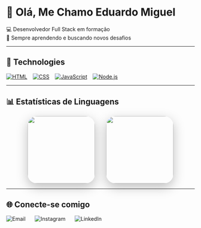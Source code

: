 # 👋 Olá, Me Chamo Eduardo Miguel  


💻 Desenvolvedor Full Stack em formação  
🎯 Sempre aprendendo e buscando novos desafios  

---

## 🚀 Technologies

<p style="display: flex; gap: 15px; flex-wrap: wrap;">

  <!-- HTML -->
  <a href="https://developer.mozilla.org/pt-BR/docs/Web/HTML" target="_blank">
    <img src="https://img.shields.io/badge/HTML-00FFFF?style=for-the-badge&logo=html5&logoColor=000000&labelColor=000000" alt="HTML"/>
  </a>

  <!-- CSS -->
  <a href="https://developer.mozilla.org/pt-BR/docs/Web/CSS" target="_blank">
    <img src="https://img.shields.io/badge/CSS-00FFFF?style=for-the-badge&logo=css3&logoColor=000000&labelColor=000000" alt="CSS"/>
  </a>

  <!-- JavaScript -->
  <a href="https://developer.mozilla.org/pt-BR/docs/Web/JavaScript" target="_blank">
    <img src="https://img.shields.io/badge/JavaScript-00FFFF?style=for-the-badge&logo=javascript&logoColor=000000&labelColor=000000" alt="JavaScript"/>
  </a>

  <!-- Node.js -->
  <a href="https://nodejs.org/" target="_blank">
    <img src="https://img.shields.io/badge/Node.js-00FFFF?style=for-the-badge&logo=node.js&logoColor=000000&labelColor=000000" alt="Node.js"/>
  </a>

</p>


---

## 📊 Estatísticas de Linguagens

<p align="center" style="display: flex; justify-content: center; gap: 30px; flex-wrap: wrap; align-items: center;">
  
  <!-- GitHub Stats geral -->
  <img height="180em" src="https://github-readme-stats.vercel.app/api?username=TWLMORFEU&show_icons=true&count_private=true&include_all_commits=true&title_color=00FFFF&icon_color=00FFFF&text_color=00FFFF&bg_color=000000" style="border-radius: 25px; box-shadow: 0 10px 30px rgba(0,0,0,0.25); transition: transform 0.3s;" onmouseover="this.style.transform='scale(1.08)'" onmouseout="this.style.transform='scale(1)'"/>

  <!-- Gráfico de linguagens em donut -->
  <img height="180em" src="https://github-readme-stats.vercel.app/api/top-langs/?username=TWLMORFEU&layout=donut&langs_count=8&title_color=00FFFF&text_color=00FFFF&bg_color=000000&hide_border=false&icon_color=00FFFF" style="border-radius: 25px; box-shadow: 0 10px 30px rgba(0,0,0,0.25); transition: transform 0.3s;" onmouseover="this.style.transform='scale(1.08)'" onmouseout="this.style.transform='scale(1)'"/>

</p>







---

## 🌐 Conecte-se comigo  


<p align="left" style="display: flex; gap: 25px; flex-wrap: wrap; justify-content: flex-start;">

  <!-- Email -->
  <a href="mailto:eduardomiguel.34521@gmail.com" target="_blank" style="text-decoration: none;">
    <img src="https://img.shields.io/badge/Email-00FFFF?style=for-the-badge&logo=gmail&logoColor=000000&height=35" alt="Email"/>
  </a>

  <!-- Instagram -->
  <a href="https://www.instagram.com/edu.st_?igsh=MWw4cmN1bXNmZHI5Ng%3D%3D&utm_source=qr" target="_blank" style="text-decoration: none;">
    <img src="https://img.shields.io/badge/Instagram-00FFFF?style=for-the-badge&logo=instagram&logoColor=000000&height=35" alt="Instagram"/>
  </a>

  <!-- LinkedIn -->
  <a href="https://www.linkedin.com/in/eduardo-badar%C3%B3-996421347?utm_source=share&utm_campaign=share_via&utm_content=profile&utm_medium=ios_app" target="_blank" style="text-decoration: none;">
        <img src="https://img.shields.io/badge/LinkedIn-00FFFF?style=for-the-badge&logo=linkedin&logoColor=FFFFFF&height=35" alt="LinkedIn"/>
  </a>

</p>


